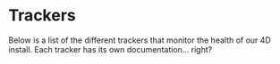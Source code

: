 # Trackers
Below is a list of the different trackers that monitor the health of our 4D
install. Each tracker has its own documentation... right?

